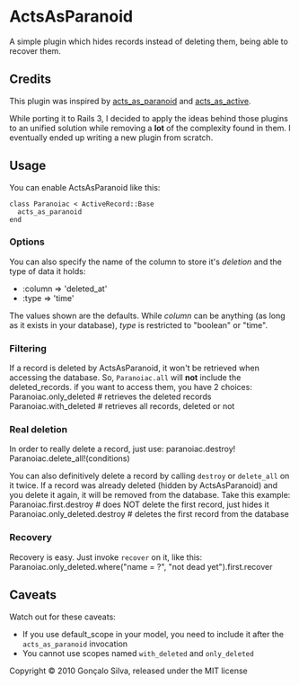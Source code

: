 # ActsAsParanoid

A simple plugin which hides records instead of deleting them, being able to recover them.

## Credits

This plugin was inspired by [acts_as_paranoid](http://github.com/technoweenie/acts_as_paranoid) and [acts_as_active](http://github.com/fernandoluizao/acts_as_active).

While porting it to Rails 3, I decided to apply the ideas behind those plugins to an unified solution while removing a **lot** of the complexity found in them. I eventually ended up writing a new plugin from scratch.

## Usage

You can enable ActsAsParanoid like this:

    class Paranoiac < ActiveRecord::Base
      acts_as_paranoid
    end

### Options

You can also specify the name of the column to store it's *deletion* and the type of data it holds:
- :column => 'deleted_at'
- :type => 'time'

The values shown are the defaults. While *column* can be anything (as long as it exists in your database), *type* is restricted to "boolean" or "time".

### Filtering

If a record is deleted by ActsAsParanoid, it won't be retrieved when accessing the database. So, `Paranoiac.all` will **not** include the deleted_records. if you want to access them, you have 2 choices:
    Paranoiac.only_deleted # retrieves the deleted records
    Paranoiac.with_deleted # retrieves all records, deleted or not

### Real deletion

In order to really delete a record, just use:
    paranoiac.destroy!
    Paranoiac.delete_all!(conditions)

You can also definitively delete a record by calling `destroy` or `delete_all` on it twice. If a record was already deleted (hidden by ActsAsParanoid) and you delete it again, it will be removed from the database. Take this example:
    Paranoiac.first.destroy # does NOT delete the first record, just hides it
    Paranoiac.only_deleted.destroy # deletes the first record from the database

### Recovery

Recovery is easy. Just invoke `recover` on it, like this:
    Paranoiac.only_deleted.where("name = ?", "not dead yet").first.recover

## Caveats

Watch out for these caveats:
  - If you use default\_scope in your model, you need to include it after the `acts_as_paranoid` invocation
  - You cannot use scopes named `with_deleted` and `only_deleted`

Copyright © 2010 Gonçalo Silva, released under the MIT license
